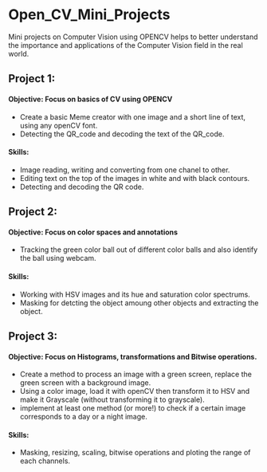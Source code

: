 # Open_CV_Mini_Projects
Mini projects on Computer Vision using OPENCV helps to better understand the importance and applications of the Computer Vision field in the real world.

## Project 1: 
#### Objective: Focus on basics of CV using OPENCV
* Create a basic Meme creator with one image and a short line of text, using any openCV font.
* Detecting the QR_code and decoding the text of the QR_code.
#### Skills:
* Image reading, writing and converting from one chanel to other.
* Editing text on the top of the images in white and with black contours.
* Detecting and decoding the QR code.

## Project 2:
#### Objective: Focus on color spaces and annotations
* Tracking the green color ball out of different color balls and also identify the ball using webcam.
#### Skills:
* Working with HSV images and its hue and saturation color spectrums.
* Masking for detcting the object amoung other objects and extracting the object.

## Project 3:
#### Objective: Focus on Histograms, transformations and Bitwise operations.
* Create a method to process an image with a green screen, replace the green screen with a background image.
* Using a color image, load it with openCV then transform it to HSV and make it Grayscale (without transforming it to grayscale).
* implement at least one method (or more!) to check if a certain image corresponds to a day or a night image.
#### Skills:
* Masking, resizing, scaling, bitwise operations and ploting the range of each channels.

